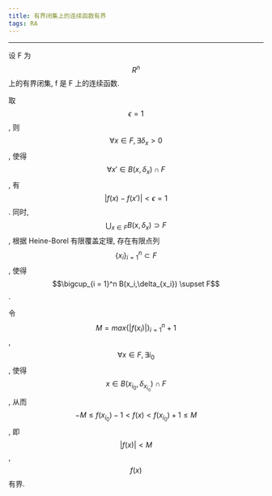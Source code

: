 ```yaml
---
title: 有界闭集上的连续函数有界
tags: RA
---
```



<!--more-->
---


设 F 为 $$R^n$$ 上的有界闭集, f 是 F 上的连续函数. 


取 $$\epsilon = 1$$, 则 $$\forall x \in F, \exists \delta_x > 0$$, 使得 $$\forall x' \in B(x,\delta_x) \cap F$$, 有$$\lvert f(x) - f(x')\rvert < \epsilon = 1$$. 同时, $$\bigcup_{x\in F} B(x,\delta_x) \supset F$$, 根据 Heine-Borel 有限覆盖定理, 存在有限点列$$\{x_i\}_{i = 1}^{n} \subset F$$, 使得 $$\bigcup_{i = 1}^n B(x_i,\delta_{x_i}) \supset F$$.

令 $$M = max\{\lvert f(x_i) \rvert\}_{i = 1}^n + 1$$, $$\forall x \in F, \exists i_0$$, 使得 $$x \in B(x_{i_0},\delta_{x_{i_0}}) \cap F$$, 从而 $$-M\leqslant f(x_{i_0})-1<f(x)<f(x_{i_0})+1\leqslant M$$, 即 $$\lvert f(x) \rvert < M$$, $$f(x)$$ 有界.
